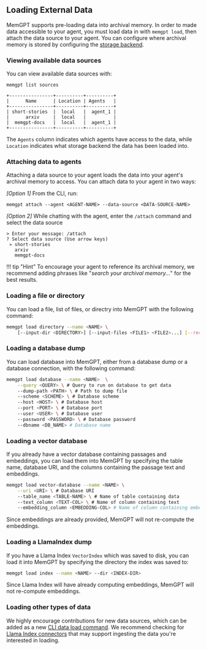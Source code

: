 ## Loading External Data
MemGPT supports pre-loading data into archival memory. In order to made data accessible to your agent, you must load data in with `memgpt load`, then attach the data source to your agent. You can configure where archival memory is stored by configuring the [storage backend](storage.md).

### Viewing available data sources
You can view available data sources with:
```
memgpt list sources
```
```
+----------------+----------+----------+
|      Name      | Location | Agents   |
+----------------+----------+----------+
| short-stories  |  local   |  agent_1 |
|      arxiv     |  local   |          |
|  memgpt-docs   |  local   |  agent_1 |
+----------------+----------+----------+
```
The `Agents` column indicates which agents have access to the data, while `Location` indicates what storage backend the data has been loaded into.

### Attaching data to agents
Attaching a data source to your agent loads the data into your agent's archival memory to access. You can attach data to your agent in two ways:

*[Option 1]* From the CLI, run:
```
memgpt attach --agent <AGENT-NAME> --data-source <DATA-SOURCE-NAME>
```

*[Option 2]*  While chatting with the agent, enter the `/attach` command and select the data source
```
> Enter your message: /attach
? Select data source (Use arrow keys)
 » short-stories
   arxiv
   memgpt-docs
```


!!! tip "Hint"
    To encourage your agent to reference its archival memory, we recommend adding phrases like "_search your archival memory..._" for the best results.



### Loading a file or directory
You can load a file, list of files, or directry into MemGPT with the following command:
```sh
memgpt load directory --name <NAME> \
    [--input-dir <DIRECTORY>] [--input-files <FILE1> <FILE2>...] [--recursive]
```


### Loading a database dump
You can load database into MemGPT, either from a database dump or a database connection, with the following command:
```sh
memgpt load database --name <NAME>  \
    --query <QUERY> \ # Query to run on database to get data
    --dump-path <PATH> \ # Path to dump file
    --scheme <SCHEME> \ # Database scheme
    --host <HOST> \ # Database host
    --port <PORT> \ # Database port
    --user <USER> \ # Database user
    --password <PASSWORD> \ # Database password
    --dbname <DB_NAME> # Database name
```

### Loading a vector database
If you already have a vector database containing passages and embeddings, you can load them into MemGPT by specifying the table name, database URI, and the columns containing the passage text and embeddings.
```sh
memgpt load vector-database --name <NAME> \
    --uri <URI> \ # Database URI
    --table_name <TABLE-NAME> \ # Name of table containing data
    --text_column <TEXT-COL> \ # Name of column containing text
    --embedding_column <EMBEDDING-COL> # Name of column containing embedding
```
Since embeddings are already provided, MemGPT will not re-compute the embeddings.

### Loading a LlamaIndex dump
If you have a Llama Index `VectorIndex` which was saved to disk, you can load it into MemGPT by specifying the directory the index was saved to:
```sh
memgpt load index --name <NAME> --dir <INDEX-DIR>
```
Since Llama Index will have already computing embeddings, MemGPT will not re-compute embeddings.


### Loading other types of data
We highly encourage contributions for new data sources, which can be added as a new [CLI data load command](https://github.com/cpacker/MemGPT/blob/main/memgpt/cli/cli_load.py). We recommend checking for [Llama Index connectors](https://gpt-index.readthedocs.io/en/v0.6.3/how_to/data_connectors.html) that may support ingesting the data you're interested in loading.
